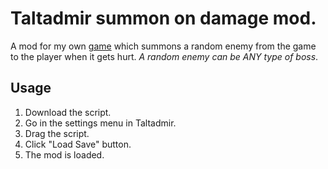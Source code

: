 # Taltadmir summon on damage mod.

A mod for my own [game](https://afghangoat.hu/goatgame/goatgame.html) which summons a random enemy from the game to the player when it gets hurt. *A random enemy can be ANY type of boss*.

## Usage

1. Download the script.
2. Go in the settings menu in Taltadmir.
3. Drag the script.
4. Click "Load Save" button.
5. The mod is loaded.